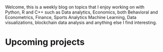Welcome, this is a weekly blog on topics that I enjoy working on with Python, R and C++ such as Data analytics, Economics, both Behavioral and Econometrics, Finance, Sports Analytics
 Machine Learning, Data visualizations, blockchain data analysis and anything else I find interesting.

# Upcoming projects
